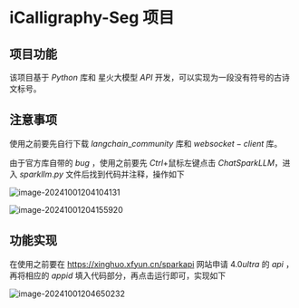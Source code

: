 # iCalligraphy-Seg 项目



## 项目功能

该项目基于 $Python$ 库和 星火大模型 $API$ 开发，可以实现为一段没有符号的古诗文标号。

## 注意事项

使用之前要先自行下载 $langchain\_community$ 库和 $websocket-client$ 库。

由于官方库自带的 $bug$ ，使用之前要先 $Ctrl+$鼠标左键点击 $ChatSparkLLM$，进入 $sparkllm.py$ 文件后找到代码并注释，操作如下

![image-20241001204104131](C:\Users\Mumu\AppData\Roaming\Typora\typora-user-images\image-20241001204104131.png)

![image-20241001204155920](C:\Users\Mumu\AppData\Roaming\Typora\typora-user-images\image-20241001204155920.png)



## 功能实现

在使用之前要在 https://xinghuo.xfyun.cn/sparkapi 网站申请 $4.0ultra$ 的 $api$ ，再将相应的 $appid$ 填入代码部分，再点击运行即可，实现如下

![image-20241001204650232](C:\Users\Mumu\AppData\Roaming\Typora\typora-user-images\image-20241001204650232.png)
